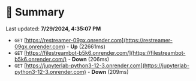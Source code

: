 # 📖 Summary
Last updated: **7/29/2024, 4:35:07 PM**

- `GET` [https://restreamer-09gx.onrender.com](https://restreamer-09gx.onrender.com) - **Up** (22661ms)
- `GET` [https://filestreambot-b5k6.onrender.com/](https://filestreambot-b5k6.onrender.com/) - **Down** (206ms)
- `GET` [https://jupyterlab-python3-12-3.onrender.com](https://jupyterlab-python3-12-3.onrender.com) - **Down** (209ms)
